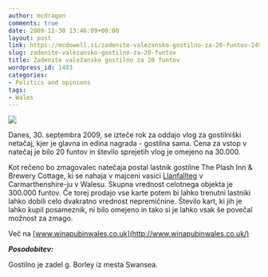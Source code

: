 ```yaml
---
author: mcdragon
comments: true
date: 2009-12-30 13:46:09+00:00
layout: post
link: https://mcdowell.si/zadenite-valezansko-gostilno-za-20-funtov-1493.html
slug: zadenite-valezansko-gostilno-za-20-funtov
title: Zadenite valežansko gostilno za 20 funtov
wordpress_id: 1493
categories:
- Politics and opinions
tags:
- Wales
---
```


[![](https://img.mcdowell.si/2009/12/Llanfallteg_pub1-1.jpg)](https://img.mcdowell.si/2009/12/Llanfallteg_pub1.jpg)

Danes, 30. septembra 2009, se izteče rok za oddajo vlog za gostilniški netačaj, kjer je glavna in edina nagrada - gostilna sama. Cena za vstop v natečaj je bilo 20 funtov in število sprejetih vlog je omejeno na 30.000.

Kot rečeno bo zmagovalec natečaja postal lastnik gostilne The Plash Inn & Brewery Cottage, ki se nahaja v majceni vasici [Llanfallteg](http://maps.google.co.uk/maps?q=Llanfallteg&oe=utf-8&client=firefox-a&hl=en&ie=UTF8&hq=&hnear=Llanfallteg,+Whitland,+Dyfed,+United+Kingdom&ll=51.847311,-4.679017&spn=0.01132,0.027595&t=h&z=15) v Carmarthenshire-ju v Walesu. Skupna vrednost celotnega objekta je 300.000 funtov. Če torej prodajo vse karte potem bi lahko trenutni lastniki lahko dobili celo dvakratno vrednost nepremičnine. Število kart, ki jih je lahko kupil posameznik, ni bilo omejeno in tako si je lahko vsak še povečal možnost za zmago.

Več na [www.winapubinwales.co.uk](http://www.winapubinwales.co.uk/)

**_Posodobitev:_**

Gostilno je zadel g. Borley iz mesta Swansea.
